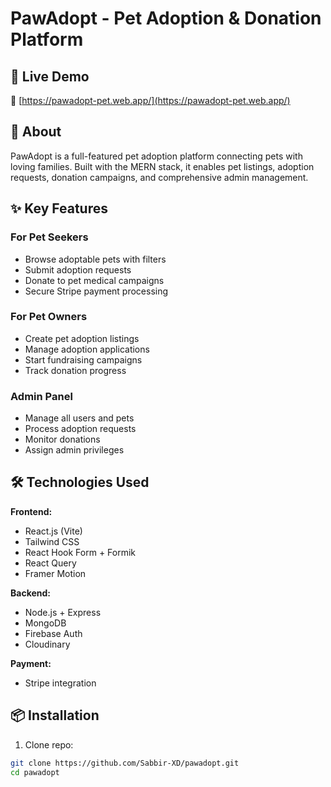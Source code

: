 # PawAdopt - Pet Adoption & Donation Platform

## 🚀 Live Demo  
🔗 [https://pawadopt-pet.web.app/](https://pawadopt-pet.web.app/)  

## 🐾 About  
PawAdopt is a full-featured pet adoption platform connecting pets with loving families. Built with the MERN stack, it enables pet listings, adoption requests, donation campaigns, and comprehensive admin management.

## ✨ Key Features  

### For Pet Seekers  
- Browse adoptable pets with filters  
- Submit adoption requests  
- Donate to pet medical campaigns  
- Secure Stripe payment processing  

### For Pet Owners  
- Create pet adoption listings  
- Manage adoption applications  
- Start fundraising campaigns  
- Track donation progress  

### Admin Panel  
- Manage all users and pets  
- Process adoption requests  
- Monitor donations  
- Assign admin privileges  

## 🛠️ Technologies Used  

**Frontend:**  
- React.js (Vite)  
- Tailwind CSS  
- React Hook Form + Formik  
- React Query  
- Framer Motion  

**Backend:**  
- Node.js + Express  
- MongoDB  
- Firebase Auth  
- Cloudinary  

**Payment:**  
- Stripe integration  

## 📦 Installation  

1. Clone repo:  
```bash
git clone https://github.com/Sabbir-XD/pawadopt.git
cd pawadopt
